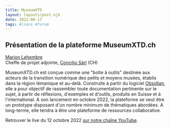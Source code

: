 ```yaml
---
title: MuseumXTD
layout: layouts/post.njk
date: 2022-08-17
tags: #liens #forum
---
```

## Présentation de la plateforme MuseumXTD.ch

[Marion Lehembre](https://www.linkedin.com/in/marion-lehembre910/)  
Cheffe de projet adjointe, [Concilio Sàrl](https://www.concilioltd.com/) (CH)

MuseumXTD.ch est conçue comme une "boîte à outils" destinée aux acteurs de la transition numérique des petits et moyens musées, établis dans la région lémanique et au-delà. Construite à partir du logiciel [Obsidian](https://obsidian.md/), elle a pour objectif de rassembler toute documentation pertinente sur le sujet, à partir de réflexions, d'exemples et d'outils, produits en Suisse et à l'international. 
A son lancement en octobre 2022, la plateforme se veut être un prototype disposant d'un nombre minimum de thématiques abordées. A long-terme, elle tendra à être une plateforme de ressources collaborative. 

   
Retrouver le live du 12 octobre 2022 [sur notre chaîne YouTube](https://www.youtube.com/channel/UCTZJM5WsXDkH8QgMdACUNyw).   